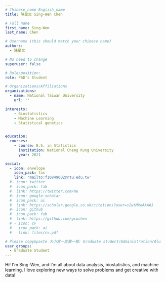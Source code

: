 ```yaml
---
# Chinese_name English_name
title: 陳星文 Sing-Wen Chen

# Full name
first_name: Sing-Wen
last_name: Chen

# Username (this should match your chinese name)
authors:
  - 陳星文

# No need to change
superuser: false

# Role/position: 
role: PhD's Student

# Organizations/Affiliations
organizations:
  - name: National Taiwan University
    url: ''

interests:
    - Biostatistics
    - Machine Learning
    - Statistical genetics
    

education:
  courses:
    - course: B.S. in Statistics
      institution: National Cheng Kung University
      year: 2021

social:
  - icon: envelope
    icon_pack: fas
    link: 'mailto:f10849002@ntu.edu.tw'
  #- icon: twitter
  #  icon_pack: fab
  #  link: https://twitter.com/me
  #- icon: google-scholar
  #  icon_pack: ai
  #  link: https://scholar.google.co.uk/citations?user=sIwtMXoAAAAJ
  #- icon: github
  #  icon_pack: fab
  #  link: https://github.com/gcushen
  # - icon: cv
  #   icon_pack: ai
  #   link: files/cv.pdf

# Please copy&paste 大小寫一定要一樣: Graduate student/Administration/Alumni
user_groups:
  - Graduate Student
---
```


Hi! I'm Sing-Wen, and I’m all about data analysis, biostatistics, and machine learning. I love exploring new ways to solve problems and get creative with data!
